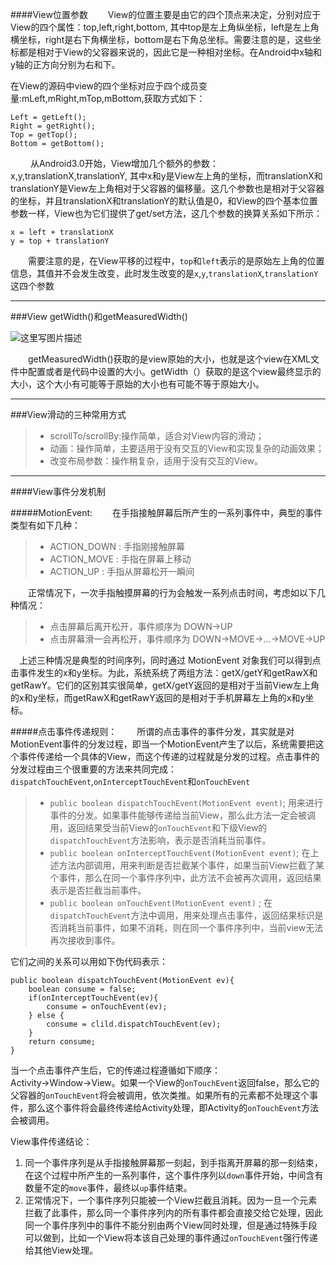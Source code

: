 ####View位置参数
 　　View的位置主要是由它的四个顶点来决定，分别对应于View的四个属性：top,left,right,bottom, 其中top是左上角纵坐标，left是左上角横坐标，right是右下角横坐标，bottom是右下角总坐标。需要注意的是，这些坐标都是相对于View的父容器来说的，因此它是一种相对坐标。在Android中x轴和y轴的正方向分别为右和下。

在View的源码中view的四个坐标对应于四个成员变量:mLeft,mRight,mTop,mBottom,获取方式如下：

```
Left = getLeft();
Right = getRight();
Top = getTop();
Bottom = getBottom();
```
 　　
从Android3.0开始，View增加几个额外的参数：x,y,translationX,translationY, 其中x和y是View左上角的坐标，而translationX和translationY是View左上角相对于父容器的偏移量。这几个参数也是相对于父容器的坐标，并且translationX和translationY的默认值是0，和View的四个基本位置参数一样，View也为它们提供了get/set方法，这几个参数的换算关系如下所示：
```
x = left + translationX
y = top + translationY
```

　　需要注意的是，在View平移的过程中，`top`和`left`表示的是原始左上角的位置信息，其值并不会发生改变，此时发生改变的是`x`,`y`,`translationX`,`translationY`这四个参数

----------
###View getWidth()和getMeasuredWidth()

![这里写图片描述](http://s12.sinaimg.cn/middle/6e519585gbdc2eebf9fab&690)

　　getMeasuredWidth()获取的是view原始的大小，也就是这个view在XML文件中配置或者是代码中设置的大小。getWidth（）获取的是这个view最终显示的大小，这个大小有可能等于原始的大小也有可能不等于原始大小。


----------
###View滑动的三种常用方式

>* scrollTo/scrollBy:操作简单，适合对View内容的滑动；
>* 动画：操作简单，主要适用于没有交互的View和实现复杂的动画效果；
>* 改变布局参数：操作稍复杂，适用于没有交互的View。

----------
####View事件分发机制

#####MotionEvent:
　　在手指接触屏幕后所产生的一系列事件中，典型的事件类型有如下几种：

   >* ACTION_DOWN : 手指刚接触屏幕
   >* ACTION_MOVE : 手指在屏幕上移动
   >* ACTION_UP : 手指从屏幕松开一瞬间

　　正常情况下，一次手指触摸屏幕的行为会触发一系列点击时间，考虑如以下几种情况：

   >* 点击屏幕后离开松开，事件顺序为 DOWN→UP
   >* 点击屏幕滑一会再松开，事件顺序为 DOWN→MOVE→...→MOVE→UP

 　上述三种情况是典型的时间序列，同时通过 MotionEvent 对象我们可以得到点击事件发生的x和y坐标。为此，系统系统了两组方法：getX/getY和getRawX和getRawY。它们的区别其实很简单，getX/getY返回的是相对于当前View左上角的x和y坐标，而getRawX和getRawY返回的是相对于手机屏幕左上角的x和y坐标。

#####点击事件传递规则：
　　所谓的点击事件的事件分发，其实就是对MotionEvent事件的分发过程，即当一个MotionEvent产生了以后，系统需要把这个事件传递给一个具体的View，而这个传递的过程就是分发的过程。点击事件的分发过程由三个很重要的方法来共同完成：`dispatchTouchEvent`,`onInterceptTouchEvent`和`onTouchEvent`

>* `public boolean dispatchTouchEvent(MotionEvent event)`; 用来进行事件的分发。如果事件能够传递给当前View，那么此方法一定会被调用，返回结果受当前View的`onTouchEvent`和下级View的`dispatchTouchEvent`方法影响，表示是否消耗当前事件。
>* `public boolean onInterceptTouchEvent(MotionEvent event)`; 在上述方法内部调用，用来判断是否拦截某个事件，如果当前View拦截了某个事件，那么在同一个事件序列中，此方法不会被再次调用，返回结果表示是否拦截当前事件。
>* `public boolean onTouchEvent(MotionEvent event)` ; 在`dispatchTouchEvent`方法中调用，用来处理点击事件，返回结果标识是否消耗当前事件，如果不消耗，则在同一个事件序列中，当前view无法再次接收到事件。

它们之间的关系可以用如下伪代码表示：
```
public boolean dispatchTouchEvent(MotionEvent ev){
	boolean consume = false;
	if(onInterceptTouchEvent(ev){
		consume = onTouchEvent(ev);
	} else {
		consume = clild.dispatchTouchEvent(ev);
	}
	return consume;
}
```

当一个点击事件产生后，它的传递过程遵循如下顺序：Activity→Window→View。如果一个View的`onTouchEvent`返回false，那么它的父容器的`onTouchEvent`将会被调用，依次类推。如果所有的元素都不处理这个事件，那么这个事件将会最终传递给Activity处理，即Activity的`onTouchEvent`方法会被调用。

View事件传递结论：

1. 同一个事件序列是从手指接触屏幕那一刻起，到手指离开屏幕的那一刻结束，在这个过程中所产生的一系列事件，这个事件序列以`down`事件开始，中间含有数量不定的`move`事件，最终以`up`事件结束。
2. 正常情况下，一个事件序列只能被一个View拦截且消耗。因为一旦一个元素拦截了此事件，那么同一个事件序列内的所有事件都会直接交给它处理，因此同一个事件序列中的事件不能分别由两个View同时处理，但是通过特殊手段可以做到，比如一个View将本该自己处理的事件通过`onTouchEvent`强行传递给其他View处理。